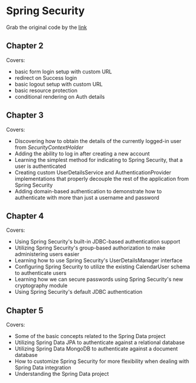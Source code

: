 # Spring Security 
Grab the original code by the [link](https://github.com/PacktPublishing/Spring-Security-Third-Edition)

## Chapter 2
Covers:
- basic form login setup with custom URL
- redirect on Success login
- basic logout setup with custom URL
- basic resource protection
- conditional rendering on Auth details

## Chapter 3
Covers:
- Discovering how to obtain the details of the currently logged-in user from _SecurityContextHolder_
- Adding the ability to log in after creating a new account
- Learning the simplest method for indicating to Spring Security, that a user is authenticated
- Creating custom UserDetailsService and AuthenticationProvider implementations that properly decouple the rest of the application from Spring Security
- Adding domain-based authentication to demonstrate how to authenticate with more than just a username and password

## Chapter 4
Covers:
- Using Spring Security's built-in JDBC-based authentication support
- Utilizing Spring Security's group-based authorization to make administering users easier
- Learning how to use Spring Security's UserDetailsManager interface
- Configuring Spring Security to utilize the existing CalendarUser schema to authenticate users
- Learning how we can secure passwords using Spring Security's new cryptography module
- Using Spring Security's default JDBC authentication

## Chapter 5
Covers:
- Some of the basic concepts related to the Spring Data project
- Utilizing Spring Data JPA to authenticate against a relational database
- Utilizing Spring Data MongoDB to authenticate against a document database
- How to customize Spring Security for more flexibility when dealing with Spring Data integration
- Understanding the Spring Data project
